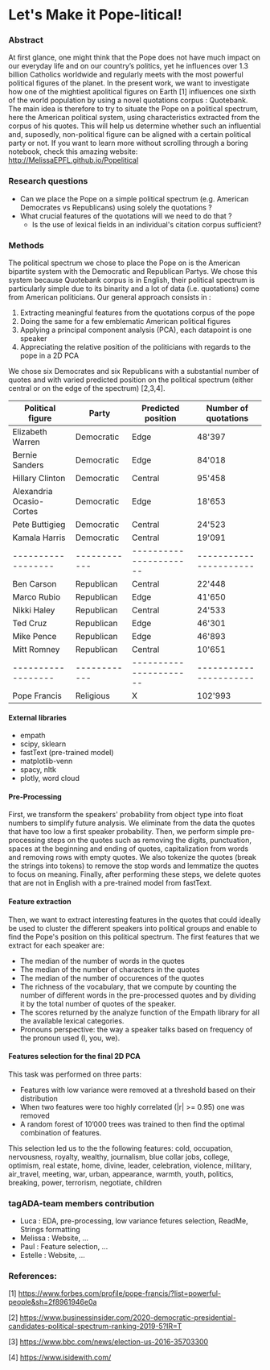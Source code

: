 # Let's Make it Pope-litical!

### Abstract
At first glance, one might think that the Pope does not have much impact on our everyday life and on our country’s politics, yet he influences over 1.3 billion Catholics worldwide and regularly meets with the most powerful political figures of the planet. In the present work, we want to investigate how one of the mightiest apolitical figures on Earth [1] influences one sixth of the world population by using a novel quotations corpus : Quotebank. The main idea is therefore to try to situate the Pope on a political spectrum, here the American political system, using characteristics extracted from the corpus of his quotes. This will help us determine whether such an influential and, suposedly, non-political figure can be aligned with a certain political party or not. If you want to learn more without scrolling through a boring notebook, check this amazing website: http://MelissaEPFL.github.io/Popelitical

### Research questions

* Can we place the Pope on a simple political spectrum (e.g. American Democrates vs Republicans) using solely the quotations ?
* What crucial features of the quotations will we need to do that ?
  * Is the use of lexical fields in an individual's citation corpus sufficient?

### Methods

The political spectrum we chose to place the Pope on is the American bipartite system with the Democratic and Republican Partys. We chose this system because Quotebank corpus is in English, their political spectrum is particularly simple due to its binarity and a lot of data (i.e. quotations) come from American politicians. Our general approach consists in :
1. Extracting meaningful features from the quotations corpus of the pope
2. Doing the same for a few emblematic American political figures 
3. Applying a principal component analysis (PCA), each datapoint is one speaker
4. Appreciating the relative position of the politicians with regards to the pope in a 2D PCA

We chose six Democrates and six Republicans with a substantial number of quotes and with varied predicted position on the political spectrum (either central or on the edge of the spectrum) [2,3,4].

| Political figure | Party      | Predicted position   | Number of quotations |
|------------------|------------|----------------------|----------------------|
| Elizabeth Warren | Democratic | Edge     | 48'397               |
| Bernie Sanders   | Democratic | Edge     | 84'018               |
| Hillary Clinton  | Democratic | Central   | 95'458               |
| Alexandria Ocasio-Cortes | Democratic | Edge | 18'653 |
| Pete Buttigieg | Democratic | Central | 24'523|
| Kamala Harris | Democratic | Central | 19'091|
|------------------|------------|----------------------|----------------------|
| Ben Carson | Republican | Central | 22'448 |
| Marco Rubio| Republican | Edge | 41'650 |
| Nikki Haley| Republican | Central | 24'533 |
| Ted Cruz         | Republican| Edge    | 46'301               |
| Mike Pence       | Republican| Edge     | 46'893               |
| Mitt Romney      | Republican| Central| 10'651               |
|------------------|------------|----------------------|----------------------|
|Pope Francis     | Religious| X | 102'993              |

#### External libraries
* empath
* scipy, sklearn
* fastText (pre-trained model)
* matplotlib-venn
* spacy, nltk
* plotly, word cloud

#### Pre-Processing
First, we transform the speakers' probability from object type into float numbers to simplify future analysis. We eliminate from the data the quotes that have too low a first speaker probability. Then, we perform simple pre-processing steps on the quotes such as removing the digits, punctuation, spaces at the beginning and ending of quotes, capitalization from words and removing rows with empty quotes. We also tokenize the quotes (break the strings into tokens) to remove the stop words and lemmatize the quotes to focus on meaning. Finally, after performing these steps, we delete quotes that are not in English with a pre-trained model from fastText.

#### Feature extraction
Then, we want to extract interesting features in the quotes that could ideally be used to cluster the different speakers into political groups and enable to find the Pope's position on this political spectrum. The first features that we extract for each speaker are:
* The median of the number of words in the quotes
* The median of the number of characters in the quotes
* The median of the number of occurences of the quotes
* The richness of the vocabulary, that we compute by counting the number of different words in the pre-processed quotes and by dividing it by the total number of quotes of the speaker.
* The scores returned by the analyze function of the Empath library for all the available lexical categories.
* Pronouns perspective: the way a speaker talks based on frequency of the pronoun used (I, you, we).

#### Features selection for the final 2D PCA 

This task was performed on three parts:

* Features with low variance were removed at a threshold based on their distribution 
* When two features were too highly correlated (|r| >= 0.95) one was removed
* A random forest of 10’000 trees was trained to then find the optimal combination of features.

This selection led us to the the following features:
cold, occupation, nervousness, royalty, wealthy, journalism, blue collar jobs, college, optimism, real estate, home, divine, leader, celebration, violence, military, air_travel, meeting, war, urban, appearance, warmth, youth, politics, breaking, power, terrorism, negotiate, children

### tagADA-team members contribution
* Luca : EDA, pre-processing, low variance fetures selection, ReadMe, Strings formatting
* Melissa : Website, …
* Paul : Feature selection, … 
* Estelle : Website, …


### References:
[1] https://www.forbes.com/profile/pope-francis/?list=powerful-people&sh=2f8961946e0a

[2] https://www.businessinsider.com/2020-democratic-presidential-candidates-political-spectrum-ranking-2019-5?IR=T

[3] https://www.bbc.com/news/election-us-2016-35703300

[4] https://www.isidewith.com/



